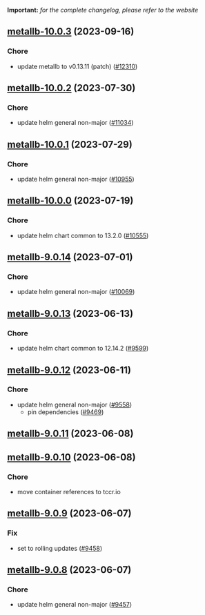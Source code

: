 **Important:**
*for the complete changelog, please refer to the website*




## [metallb-10.0.3](https://github.com/succelle/charts/compare/metallb-10.0.2...metallb-10.0.3) (2023-09-16)

### Chore

- update metallb to v0.13.11 (patch) ([#12310](https://github.com/succelle/charts/issues/12310))
  
  


## [metallb-10.0.2](https://github.com/succelle/charts/compare/metallb-10.0.1...metallb-10.0.2) (2023-07-30)

### Chore

- update helm general non-major ([#11034](https://github.com/succelle/charts/issues/11034))
  
  


## [metallb-10.0.1](https://github.com/succelle/charts/compare/metallb-10.0.0...metallb-10.0.1) (2023-07-29)

### Chore

- update helm general non-major ([#10955](https://github.com/succelle/charts/issues/10955))
  
  


## [metallb-10.0.0](https://github.com/succelle/charts/compare/metallb-9.0.14...metallb-10.0.0) (2023-07-19)

### Chore

- update helm chart common to 13.2.0 ([#10555](https://github.com/succelle/charts/issues/10555))
  
  


## [metallb-9.0.14](https://github.com/succelle/charts/compare/metallb-9.0.13...metallb-9.0.14) (2023-07-01)

### Chore

- update helm general non-major ([#10069](https://github.com/succelle/charts/issues/10069))
  
  


## [metallb-9.0.13](https://github.com/succelle/charts/compare/metallb-9.0.12...metallb-9.0.13) (2023-06-13)

### Chore

- update helm chart common to 12.14.2 ([#9599](https://github.com/succelle/charts/issues/9599))
  
  


## [metallb-9.0.12](https://github.com/succelle/charts/compare/metallb-9.0.11...metallb-9.0.12) (2023-06-11)

### Chore

- update helm general non-major ([#9558](https://github.com/succelle/charts/issues/9558))
  - pin dependencies ([#9469](https://github.com/succelle/charts/issues/9469))
  
  


## [metallb-9.0.11](https://github.com/succelle/charts/compare/metallb-9.0.10...metallb-9.0.11) (2023-06-08)




## [metallb-9.0.10](https://github.com/succelle/charts/compare/metallb-9.0.9...metallb-9.0.10) (2023-06-08)

### Chore

- move container references to tccr.io
  
  


## [metallb-9.0.9](https://github.com/succelle/charts/compare/metallb-9.0.8...metallb-9.0.9) (2023-06-07)

### Fix

- set to rolling updates ([#9458](https://github.com/succelle/charts/issues/9458))
  
  


## [metallb-9.0.8](https://github.com/succelle/charts/compare/metallb-9.0.7...metallb-9.0.8) (2023-06-07)

### Chore

- update helm general non-major ([#9457](https://github.com/succelle/charts/issues/9457))
  

